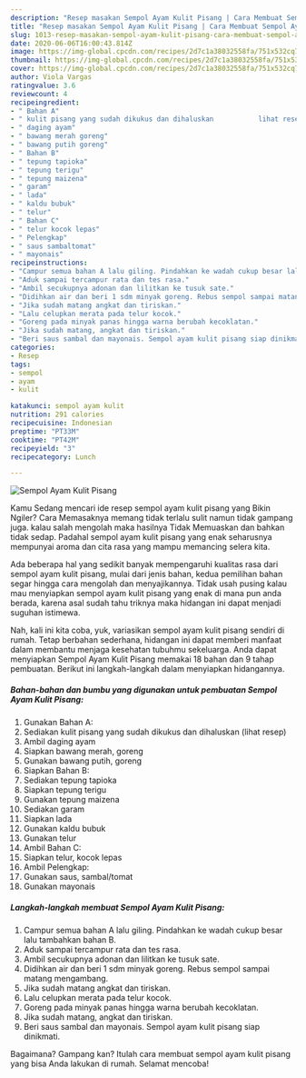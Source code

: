 ```yaml
---
description: "Resep masakan Sempol Ayam Kulit Pisang | Cara Membuat Sempol Ayam Kulit Pisang Yang Enak Banget"
title: "Resep masakan Sempol Ayam Kulit Pisang | Cara Membuat Sempol Ayam Kulit Pisang Yang Enak Banget"
slug: 1013-resep-masakan-sempol-ayam-kulit-pisang-cara-membuat-sempol-ayam-kulit-pisang-yang-enak-banget
date: 2020-06-06T16:00:43.814Z
image: https://img-global.cpcdn.com/recipes/2d7c1a38032558fa/751x532cq70/sempol-ayam-kulit-pisang-foto-resep-utama.jpg
thumbnail: https://img-global.cpcdn.com/recipes/2d7c1a38032558fa/751x532cq70/sempol-ayam-kulit-pisang-foto-resep-utama.jpg
cover: https://img-global.cpcdn.com/recipes/2d7c1a38032558fa/751x532cq70/sempol-ayam-kulit-pisang-foto-resep-utama.jpg
author: Viola Vargas
ratingvalue: 3.6
reviewcount: 4
recipeingredient:
- " Bahan A"
- " kulit pisang yang sudah dikukus dan dihaluskan           lihat resep"
- " daging ayam"
- " bawang merah goreng"
- " bawang putih goreng"
- " Bahan B"
- " tepung tapioka"
- " tepung terigu"
- " tepung maizena"
- " garam"
- " lada"
- " kaldu bubuk"
- " telur"
- " Bahan C"
- " telur kocok lepas"
- " Pelengkap"
- " saus sambaltomat"
- " mayonais"
recipeinstructions:
- "Campur semua bahan A lalu giling. Pindahkan ke wadah cukup besar lalu tambahkan bahan B."
- "Aduk sampai tercampur rata dan tes rasa."
- "Ambil secukupnya adonan dan lilitkan ke tusuk sate."
- "Didihkan air dan beri 1 sdm minyak goreng. Rebus sempol sampai matang mengambang."
- "Jika sudah matang angkat dan tiriskan."
- "Lalu celupkan merata pada telur kocok."
- "Goreng pada minyak panas hingga warna berubah kecoklatan."
- "Jika sudah matang, angkat dan tiriskan."
- "Beri saus sambal dan mayonais. Sempol ayam kulit pisang siap dinikmati."
categories:
- Resep
tags:
- sempol
- ayam
- kulit

katakunci: sempol ayam kulit 
nutrition: 291 calories
recipecuisine: Indonesian
preptime: "PT33M"
cooktime: "PT42M"
recipeyield: "3"
recipecategory: Lunch

---
```



![Sempol Ayam Kulit Pisang](https://img-global.cpcdn.com/recipes/2d7c1a38032558fa/751x532cq70/sempol-ayam-kulit-pisang-foto-resep-utama.jpg)

Kamu Sedang mencari ide resep sempol ayam kulit pisang yang Bikin Ngiler? Cara Memasaknya memang tidak terlalu sulit namun tidak gampang juga. kalau salah mengolah maka hasilnya Tidak Memuaskan dan bahkan tidak sedap. Padahal sempol ayam kulit pisang yang enak seharusnya mempunyai aroma dan cita rasa yang mampu memancing selera kita.



Ada beberapa hal yang sedikit banyak mempengaruhi kualitas rasa dari sempol ayam kulit pisang, mulai dari jenis bahan, kedua pemilihan bahan segar hingga cara mengolah dan menyajikannya. Tidak usah pusing kalau mau menyiapkan sempol ayam kulit pisang yang enak di mana pun anda berada, karena asal sudah tahu triknya maka hidangan ini dapat menjadi suguhan istimewa.


Nah, kali ini kita coba, yuk, variasikan sempol ayam kulit pisang sendiri di rumah. Tetap berbahan sederhana, hidangan ini dapat memberi manfaat dalam membantu menjaga kesehatan tubuhmu sekeluarga. Anda dapat menyiapkan Sempol Ayam Kulit Pisang memakai 18 bahan dan 9 tahap pembuatan. Berikut ini langkah-langkah dalam menyiapkan hidangannya.

<!--inarticleads1-->

##### Bahan-bahan dan bumbu yang digunakan untuk pembuatan Sempol Ayam Kulit Pisang:

1. Gunakan  Bahan A:
1. Sediakan  kulit pisang yang sudah dikukus dan dihaluskan           (lihat resep)
1. Ambil  daging ayam
1. Siapkan  bawang merah, goreng
1. Gunakan  bawang putih, goreng
1. Siapkan  Bahan B:
1. Sediakan  tepung tapioka
1. Siapkan  tepung terigu
1. Gunakan  tepung maizena
1. Sediakan  garam
1. Siapkan  lada
1. Gunakan  kaldu bubuk
1. Gunakan  telur
1. Ambil  Bahan C:
1. Siapkan  telur, kocok lepas
1. Ambil  Pelengkap:
1. Gunakan  saus, sambal/tomat
1. Gunakan  mayonais




<!--inarticleads2-->

##### Langkah-langkah membuat Sempol Ayam Kulit Pisang:

1. Campur semua bahan A lalu giling. Pindahkan ke wadah cukup besar lalu tambahkan bahan B.
1. Aduk sampai tercampur rata dan tes rasa.
1. Ambil secukupnya adonan dan lilitkan ke tusuk sate.
1. Didihkan air dan beri 1 sdm minyak goreng. Rebus sempol sampai matang mengambang.
1. Jika sudah matang angkat dan tiriskan.
1. Lalu celupkan merata pada telur kocok.
1. Goreng pada minyak panas hingga warna berubah kecoklatan.
1. Jika sudah matang, angkat dan tiriskan.
1. Beri saus sambal dan mayonais. Sempol ayam kulit pisang siap dinikmati.




Bagaimana? Gampang kan? Itulah cara membuat sempol ayam kulit pisang yang bisa Anda lakukan di rumah. Selamat mencoba!

